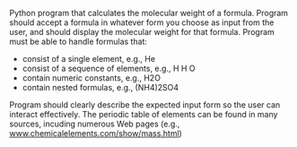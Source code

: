 Python program that calculates the molecular weight of a formula. Program should accept a formula in whatever form you choose as input from the user, and should display the molecular weight for that formula. Program must be able to handle formulas that:

- consist of a single element, e.g., He
- consist of a sequence of elements, e.g., H H O	
- contain numeric constants, e.g., H2O    
- contain nested formulas, e.g., (NH4)2SO4    

Program should clearly describe the expected input form so the user can interact effectively.
The periodic table of elements can be found in many sources, incuding numerous Web pages (e.g., www.chemicalelements.com/show/mass.html)
